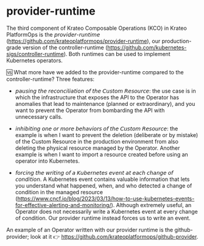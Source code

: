 # provider-runtime

The third component of Krateo Composable Operations (KCO) in Krateo PlatformOps is the 𝘱𝘳𝘰𝘷𝘪𝘥𝘦𝘳-𝘳𝘶𝘯𝘵𝘪𝘮𝘦 (https://github.com/krateoplatformops/provider-runtime), our production-grade version of the controller-runtime (https://github.com/kubernetes-sigs/controller-runtime). Both runtimes can be used to implement Kubernetes operators.

🆚 What more have we added to the provider-runtime compared to the controller-runtime? Three features:

* 𝘱𝘢𝘶𝘴𝘪𝘯𝘨 𝘵𝘩𝘦 𝘳𝘦𝘤𝘰𝘯𝘤𝘪𝘭𝘪𝘢𝘵𝘪𝘰𝘯 𝘰𝘧 𝘵𝘩𝘦 𝘊𝘶𝘴𝘵𝘰𝘮 𝘙𝘦𝘴𝘰𝘶𝘳𝘤𝘦: the use case is in which the infrastructure that exposes the API to the Operator has anomalies that lead to maintenance (planned or extraordinary), and you want to prevent the Operator from bombarding the API with unnecessary calls.

* 𝘪𝘯𝘩𝘪𝘣𝘪𝘵𝘪𝘯𝘨 𝘰𝘯𝘦 𝘰𝘳 𝘮𝘰𝘳𝘦 𝘣𝘦𝘩𝘢𝘷𝘪𝘰𝘳𝘴 𝘰𝘧 𝘵𝘩𝘦 𝘊𝘶𝘴𝘵𝘰𝘮 𝘙𝘦𝘴𝘰𝘶𝘳𝘤𝘦: the example is when I want to prevent the deletion (deliberate or by mistake) of the Custom Resource in the production environment from also deleting the physical resource managed by the Operator. Another example is when I want to import a resource created before using an operator into Kubernetes.

* 𝘧𝘰𝘳𝘤𝘪𝘯𝘨 𝘵𝘩𝘦 𝘸𝘳𝘪𝘵𝘪𝘯𝘨 𝘰𝘧 𝘢 𝘒𝘶𝘣𝘦𝘳𝘯𝘦𝘵𝘦𝘴 𝘦𝘷𝘦𝘯𝘵 𝘢𝘵 𝘦𝘢𝘤𝘩 𝘤𝘩𝘢𝘯𝘨𝘦 𝘰𝘧 𝘤𝘰𝘯𝘥𝘪𝘵𝘪𝘰𝘯. A Kubernetes event contains valuable information that lets you understand what happened, when, and who detected a change of condition in the managed resource (https://www.cncf.io/blog/2023/03/13/how-to-use-kubernetes-events-for-effective-alerting-and-monitoring/). Although extremely useful, an Operator does not necessarily write a Kubernetes event at every change of condition. Our provider runtime instead forces us to write an event.

An example of an Operator written with our provider runtime is the github-provider; look at it 👉 https://github.com/krateoplatformops/github-provider.